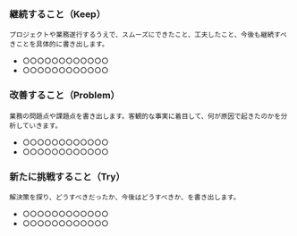 ### 継続すること（Keep）

`プロジェクトや業務遂行するうえで、スムーズにできたこと、工夫したこと、今後も継続すべきことを具体的に書き出します。`

- ○○○○○○○○○○○○
- ○○○○○○○○○○○○


### 改善すること（Problem）

`業務の問題点や課題点を書き出します。客観的な事実に着目して、何が原因で起きたのかを分析していきます。`

- ○○○○○○○○○○○○
- ○○○○○○○○○○○○


### 新たに挑戦すること（Try）

`解決策を探り、どうすべきだったか、今後はどうすべきか、を書き出します。`

- ○○○○○○○○○○○○
- ○○○○○○○○○○○○
